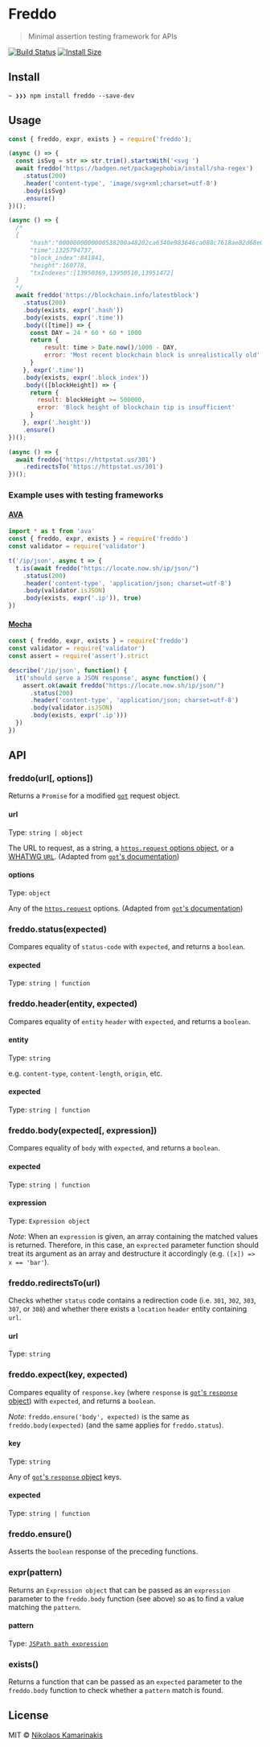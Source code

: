 # Freddo

> Minimal assertion testing framework for APIs

[![Build Status](https://travis-ci.com/k4m4/freddo.svg?branch=master)](https://travis-ci.com/k4m4/freddo) [![Install Size](https://packagephobia.now.sh/badge?p=freddo)](https://packagephobia.now.sh/result?p=freddo)

## Install

```
~ ❯❯❯ npm install freddo --save-dev
```

## Usage

```js
const { freddo, expr, exists } = require('freddo');

(async () => {
  const isSvg = str => str.trim().startsWith('<svg ')
  await freddo('https://badgen.net/packagephobia/install/sha-regex')
    .status(200)
    .header('content-type', 'image/svg+xml;charset=utf-8')
    .body(isSvg)
    .ensure()
})();

(async () => {
  /*
  {
      "hash":"0000000000000538200a48202ca6340e983646ca088c7618ae82d68e0c76ef5a",
      "time":1325794737,
      "block_index":841841,
      "height":160778,
      "txIndexes":[13950369,13950510,13951472]
  }
  */
  await freddo('https://blockchain.info/latestblock')
    .status(200)
    .body(exists, expr('.hash'))
    .body(exists, expr('.time'))
    .body(([time]) => {
      const DAY = 24 * 60 * 60 * 1000
      return {
          result: time > Date.now()/1000 - DAY,
          error: 'Most recent blockchain block is unrealistically old'
      }
    }, expr('.time'))
    .body(exists, expr('.block_index'))
    .body(([blockHeight]) => {
      return {
        result: blockHeight >= 500000,
        error: 'Block height of blockchain tip is insufficient'
      }
    }, expr('.height'))
    .ensure()
})();

(async () => {
  await freddo('https://httpstat.us/301')
    .redirectsTo('https://httpstat.us/301')
})();
```

### Example uses with testing frameworks

#### [AVA](https://github.com/avajs/ava)

```js
import * as t from 'ava'
const { freddo, expr, exists } = require('freddo')
const validator = require('validator')

t('/ip/json', async t => {
  t.is(await freddo("https://locate.now.sh/ip/json/")
    .status(200)
    .header('content-type', 'application/json; charset=utf-8')
    .body(validator.isJSON)
    .body(exists, expr('.ip')), true)
})
```

#### [Mocha](https://github.com/mochajs/mocha)

```js
const { freddo, expr, exists } = require('freddo')
const validator = require('validator')
const assert = require('assert').strict

describe('/ip/json', function() {
  it('should serve a JSON response', async function() {
    assert.ok(await freddo("https://locate.now.sh/ip/json/")
      .status(200)
      .header('content-type', 'application/json; charset=utf-8')
      .body(validator.isJSON)
      .body(exists, expr('.ip')))
  })
})
```

## API

### freddo(url[, options])

Returns a `Promise` for a modified [`got`](https://github.com/sindresorhus/got) request object.

#### url

Type: `string | object`

The URL to request, as a string, a [`https.request` options object](https://nodejs.org/api/https.html#https_https_request_options_callback), or a [WHATWG `URL`](https://nodejs.org/api/url.html#url_class_url). (Adapted from [`got`'s documentation](https://github.com/sindresorhus/got))

#### options

Type: `object`

Any of the [`https.request`](https://nodejs.org/api/https.html#https_https_request_options_callback) options. (Adapted from [`got`'s documentation](https://github.com/sindresorhus/got))

### freddo.status(expected)

Compares equality of `status-code` with `expected`, and returns a `boolean`.

#### expected

Type: `string | function`

### freddo.header(entity, expected)

Compares equality of `entity` `header` with `expected`, and returns a `boolean`.

#### entity

Type: `string`

e.g. `content-type`, `content-length`, `origin`, etc.

#### expected

Type: `string | function`

### freddo.body(expected[, expression])

Compares equality of `body` with `expected`, and returns a `boolean`.

#### expected

Type: `string | function`

#### expression

Type: `Expression object`

*Note*: When an `expression` is given, an array containing the matched values is returned. Therefore, in this case, an `exprected` parameter function should treat its argument as an array and destructure it accordingly (e.g. `([x]) => x == 'bar'`).

### freddo.redirectsTo(url)

Checks whether `status` code contains a redirection code (i.e. `301`, `302`, `303`, `307`, or `308`) and whether there exists a `location` `header` entity containing `url`.

#### url

Type: `string`

### freddo.expect(key, expected)

Compares equality of `response.key` (where `response` is [`got`'s `response` object](https://github.com/sindresorhus/got#response)) with `expected`, and returns a `boolean`.

*Note*: `freddo.ensure('body', expected)` is the same as `freddo.body(expected)` (and the same applies for `freddo.status`).

#### key

Type: `string`

Any of [`got`'s `response` object](https://github.com/sindresorhus/got#response) keys.

#### expected

Type: `string | function`

### freddo.ensure()

Asserts the `boolean` response of the preceding functions.

### expr(pattern)

Returns an `Expression object` that can be passed as an `expression` parameter to the `freddo.body` function (see above) so as to find a value matching the `pattern`.

#### pattern

Type: [`JSPath path expression`](https://github.com/dfilatov/jspath#documentation)

### exists()

Returns a function that can be passed as an `expected` parameter to the `freddo.body` function to check whether a `pattern` match is found.

## License

MIT © [Nikolaos Kamarinakis](https://nikolaskama.me)